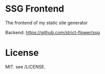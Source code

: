 # SSG Frontend
The frontend of my static site generator

Backend: https://github.com/strict-flower/ssg

# License
MIT. see /LICENSE. 
